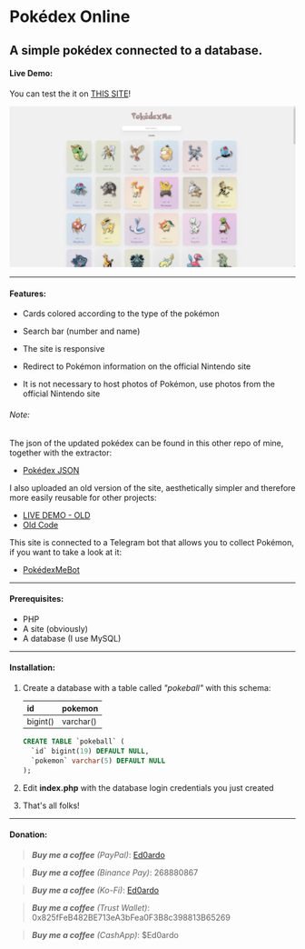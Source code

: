 # Pokédex Online

A simple pokédex connected to a database.
---

#### Live Demo:

You can test the it on [THIS SITE](https://ed0.it/pokedex)!

![site.png](demo/site.png)

---

#### Features:

- Cards colored according to the type of the pokémon

- Search bar (number and name)

- The site is responsive

- Redirect to Pokémon information on the official Nintendo site

- It is not necessary to host photos of Pokémon, use photos from the official Nintendo site

###### Note:

The json of the updated pokédex can be found in this other repo of mine, together with the extractor:

- [Pokédex JSON](https://github.com/Ed0ardo/PokedexJSON)

I also uploaded an old version of the site, aesthetically simpler and therefore more easily reusable for other projects:

- [LIVE DEMO - OLD](https://ed0.it/pokedex/old)
- [Old Code](old)

This site is connected to a Telegram bot that allows you to collect Pokémon, if you want to take a look at it:

- [PokédexMeBot](https://t.me/PokedexMeBot/)

---

#### Prerequisites:

- PHP
- A site (obviously)
- A database (I use MySQL)

---

#### Installation:

1. Create a database with a table called *"pokeball"* with this schema:
   
   | id       | pokemon   |
   | -------- | --------- |
   | bigint() | varchar() |
   
   ```sql
   CREATE TABLE `pokeball` (
     `id` bigint(19) DEFAULT NULL,
     `pokemon` varchar(5) DEFAULT NULL
   );
   ```

2. Edit **index.php** with the database login credentials you just created

3. That's all folks!

---

#### Donation:

> ***Buy me a coffee*** *(PayPal)*:    [Ed0ardo](https:///paypal.me/ed0ardo)

> ***Buy me a coffee*** *(Binance Pay)*:    268880867

> ***Buy me a coffee*** *(Ko-Fi)*:    [Ed0ardo](https:///ko-fi.com/ed0ardo)

> ***Buy me a coffee*** *(Trust Wallet)*:    0x825fFeB482BE713eA3bFea0F3B8c398813B65269

> ***Buy me a coffee*** *(CashApp)*:    $Ed0ardo
